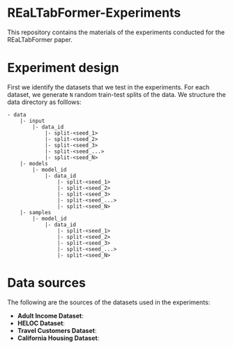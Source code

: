 # REaLTabFormer-Experiments
This repository contains the materials of the experiments conducted for the REaLTabFormer paper.


# Experiment design

First we identify the datasets that we test in the experiments. For each dataset, we generate `N` random train-test splits of the data. We structure the data directory as folllows:

```
- data
    |- input
        |- data_id
            |- split-<seed_1>
            |- split-<seed_2>
            |- split-<seed_3>
            |- split-<seed_...>
            |- split-<seed_N>
    |- models
        |- model_id
            |- data_id
                |- split-<seed_1>
                |- split-<seed_2>
                |- split-<seed_3>
                |- split-<seed_...>
                |- split-<seed_N>
    |- samples
        |- model_id
            |- data_id
                |- split-<seed_1>
                |- split-<seed_2>
                |- split-<seed_3>
                |- split-<seed_...>
                |- split-<seed_N>
```

# Data sources

The following are the sources of the datasets used in the experiments:

- **Adult Income Dataset**:
- **HELOC Dataset**:
- **Travel Customers Dataset**:
- **California Housing Dataset**:
